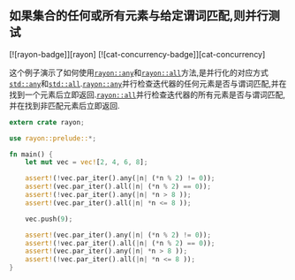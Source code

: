 
## 如果集合的任何或所有元素与给定谓词匹配,则并行测试

[![rayon-badge]][rayon] [![cat-concurrency-badge]][cat-concurrency]

这个例子演示了如何使用[`rayon::any`]和[`rayon::all`]方法,是并行化的对应方式[`std::any`]和[`std::all`].[`rayon::any`]并行检查迭代器的任何元素是否与谓词匹配,并在找到一个元素后立即返回.[`rayon::all`]并行检查迭代器的所有元素是否与谓词匹配,并在找到非匹配元素后立即返回.

```rust
extern crate rayon;

use rayon::prelude::*;

fn main() {
    let mut vec = vec![2, 4, 6, 8];

    assert!(!vec.par_iter().any(|n| (*n % 2) != 0));
    assert!(vec.par_iter().all(|n| (*n % 2) == 0));
    assert!(!vec.par_iter().any(|n| *n > 8 ));
    assert!(vec.par_iter().all(|n| *n <= 8 ));

    vec.push(9);

    assert!(vec.par_iter().any(|n| (*n % 2) != 0));
    assert!(!vec.par_iter().all(|n| (*n % 2) == 0));
    assert!(vec.par_iter().any(|n| *n > 8 ));
    assert!(!vec.par_iter().all(|n| *n <= 8 )); 
}
```

[`rayon::all`]: https://docs.rs/rayon/*/rayon/iter/trait.ParallelIterator.html#method.all

[`rayon::any`]: https://docs.rs/rayon/*/rayon/iter/trait.ParallelIterator.html#method.any

[`std::all`]: https://doc.rust-lang.org/std/iter/trait.Iterator.html#method.all

[`std::any`]: https://doc.rust-lang.org/std/iter/trait.Iterator.html#method.any
